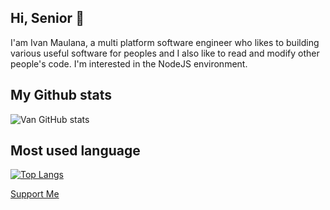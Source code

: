 ## Hi, Senior 👋
I'am Ivan Maulana, a multi platform software engineer who likes to  building various useful software for peoples and I also like to read and modify other people's code. I'm interested in the NodeJS environment.
##  My Github stats
![Van GitHub stats](https://github-readme-stats.vercel.app/api?username=extenv&show_icons=true&theme=tokyonight)
##  Most used language
[![Top Langs](https://github-readme-stats.vercel.app/api/top-langs/?username=extenv&theme=tokyonight&layout=compact)](https://github.com/extenv)

[Support Me](https://sociabuzz.com/extenv/tribe)

